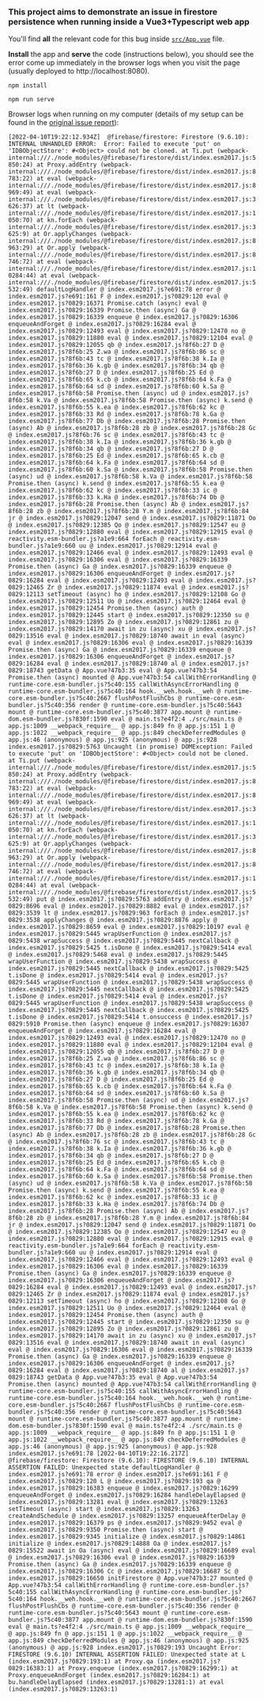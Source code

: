 ### This project aims to demonstrate an issue in firestore persistence when running inside a Vue3+Typescript web app

You'll find **all** the relevant code for this bug inside [`src/App.vue`](https://github.com/Shanzid01/firestore-db-persistence-error/blob/main/src/App.vue) file.

**Install** the app and **serve** the code (instructions below), you should see the error come up immediately in the browser logs when you visit the page (usually deployed to http://localhost:8080).

```
npm install
```

```
npm run serve
```

Browser logs when running on my computer (details of my setup can be found in the [original issue report](https://github.com/firebase/firebase-js-sdk/issues/6087)):

``
[2022-04-10T19:22:12.934Z]  @firebase/firestore: Firestore (9.6.10): INTERNAL UNHANDLED ERROR:  Error: Failed to execute 'put' on 'IDBObjectStore': #<Object> could not be cloned.
    at Ti.put (webpack-internal:///./node_modules/@firebase/firestore/dist/index.esm2017.js:5850:24)
    at Proxy.addEntry (webpack-internal:///./node_modules/@firebase/firestore/dist/index.esm2017.js:8783:22)
    at eval (webpack-internal:///./node_modules/@firebase/firestore/dist/index.esm2017.js:8969:49)
    at eval (webpack-internal:///./node_modules/@firebase/firestore/dist/index.esm2017.js:3626:37)
    at lt (webpack-internal:///./node_modules/@firebase/firestore/dist/index.esm2017.js:1050:70)
    at kn.forEach (webpack-internal:///./node_modules/@firebase/firestore/dist/index.esm2017.js:3625:9)
    at Or.applyChanges (webpack-internal:///./node_modules/@firebase/firestore/dist/index.esm2017.js:8963:29)
    at Or.apply (webpack-internal:///./node_modules/@firebase/firestore/dist/index.esm2017.js:8746:72)
    at eval (webpack-internal:///./node_modules/@firebase/firestore/dist/index.esm2017.js:10284:44)
    at eval (webpack-internal:///./node_modules/@firebase/firestore/dist/index.esm2017.js:5532:49)
defaultLogHandler @ index.esm2017.js?e691:78
error @ index.esm2017.js?e691:161
F @ index.esm2017.js?0829:120
eval @ index.esm2017.js?0829:16371
Promise.catch (async)
eval @ index.esm2017.js?0829:16339
Promise.then (async)
Ga @ index.esm2017.js?0829:16339
enqueue @ index.esm2017.js?0829:16306
enqueueAndForget @ index.esm2017.js?0829:16284
eval @ index.esm2017.js?0829:12493
eval @ index.esm2017.js?0829:12470
no @ index.esm2017.js?0829:11880
eval @ index.esm2017.js?0829:12104
eval @ index.esm2017.js?0829:12055
qb @ index.esm2017.js?8f6b:27
D @ index.esm2017.js?8f6b:25
Z.wa @ index.esm2017.js?8f6b:86
sc @ index.esm2017.js?8f6b:43
tc @ index.esm2017.js?8f6b:38
k.Ia @ index.esm2017.js?8f6b:36
k.gb @ index.esm2017.js?8f6b:34
qb @ index.esm2017.js?8f6b:27
D @ index.esm2017.js?8f6b:25
Ed @ index.esm2017.js?8f6b:65
k.cb @ index.esm2017.js?8f6b:64
k.Fa @ index.esm2017.js?8f6b:64
sd @ index.esm2017.js?8f6b:60
k.Sa @ index.esm2017.js?8f6b:58
Promise.then (async)
ud @ index.esm2017.js?8f6b:58
k.Va @ index.esm2017.js?8f6b:58
Promise.then (async)
k.send @ index.esm2017.js?8f6b:55
k.ea @ index.esm2017.js?8f6b:62
kc @ index.esm2017.js?8f6b:33
Rd @ index.esm2017.js?8f6b:78
k.Ga @ index.esm2017.js?8f6b:77
Db @ index.esm2017.js?8f6b:28
Promise.then (async)
Ab @ index.esm2017.js?8f6b:28
zb @ index.esm2017.js?8f6b:28
Gc @ index.esm2017.js?8f6b:76
sc @ index.esm2017.js?8f6b:43
tc @ index.esm2017.js?8f6b:38
k.Ia @ index.esm2017.js?8f6b:36
k.gb @ index.esm2017.js?8f6b:34
qb @ index.esm2017.js?8f6b:27
D @ index.esm2017.js?8f6b:25
Ed @ index.esm2017.js?8f6b:65
k.cb @ index.esm2017.js?8f6b:64
k.Fa @ index.esm2017.js?8f6b:64
sd @ index.esm2017.js?8f6b:60
k.Sa @ index.esm2017.js?8f6b:58
Promise.then (async)
ud @ index.esm2017.js?8f6b:58
k.Va @ index.esm2017.js?8f6b:58
Promise.then (async)
k.send @ index.esm2017.js?8f6b:55
k.ea @ index.esm2017.js?8f6b:62
kc @ index.esm2017.js?8f6b:33
ic @ index.esm2017.js?8f6b:33
k.Ha @ index.esm2017.js?8f6b:74
Db @ index.esm2017.js?8f6b:28
Promise.then (async)
Ab @ index.esm2017.js?8f6b:28
zb @ index.esm2017.js?8f6b:28
Y.m @ index.esm2017.js?8f6b:84
jr @ index.esm2017.js?0829:12047
send @ index.esm2017.js?0829:11871
Oo @ index.esm2017.js?0829:12385
Qo @ index.esm2017.js?0829:12547
eu @ index.esm2017.js?0829:12880
eval @ index.esm2017.js?0829:12915
eval @ reactivity.esm-bundler.js?a1e9:664
forEach @ reactivity.esm-bundler.js?a1e9:660
uu @ index.esm2017.js?0829:12914
eval @ index.esm2017.js?0829:12466
eval @ index.esm2017.js?0829:12493
eval @ index.esm2017.js?0829:16306
eval @ index.esm2017.js?0829:16339
Promise.then (async)
Ga @ index.esm2017.js?0829:16339
enqueue @ index.esm2017.js?0829:16306
enqueueAndForget @ index.esm2017.js?0829:16284
eval @ index.esm2017.js?0829:12493
eval @ index.esm2017.js?0829:12465
Zr @ index.esm2017.js?0829:11874
eval @ index.esm2017.js?0829:12113
setTimeout (async)
ho @ index.esm2017.js?0829:12108
Go @ index.esm2017.js?0829:12511
Uo @ index.esm2017.js?0829:12464
eval @ index.esm2017.js?0829:12454
Promise.then (async)
auth @ index.esm2017.js?0829:12445
start @ index.esm2017.js?0829:12350
su @ index.esm2017.js?0829:12895
Zo @ index.esm2017.js?0829:12861
zu @ index.esm2017.js?0829:14170
await in zu (async)
xu @ index.esm2017.js?0829:13516
eval @ index.esm2017.js?0829:18740
await in eval (async)
eval @ index.esm2017.js?0829:16306
eval @ index.esm2017.js?0829:16339
Promise.then (async)
Ga @ index.esm2017.js?0829:16339
enqueue @ index.esm2017.js?0829:16306
enqueueAndForget @ index.esm2017.js?0829:16284
eval @ index.esm2017.js?0829:18740
al @ index.esm2017.js?0829:18743
getData @ App.vue?47b3:35
eval @ App.vue?47b3:54
Promise.then (async)
mounted @ App.vue?47b3:54
callWithErrorHandling @ runtime-core.esm-bundler.js?5c40:155
callWithAsyncErrorHandling @ runtime-core.esm-bundler.js?5c40:164
hook.__weh.hook.__weh @ runtime-core.esm-bundler.js?5c40:2667
flushPostFlushCbs @ runtime-core.esm-bundler.js?5c40:356
render @ runtime-core.esm-bundler.js?5c40:5643
mount @ runtime-core.esm-bundler.js?5c40:3877
app.mount @ runtime-dom.esm-bundler.js?830f:1590
eval @ main.ts?e4f2:4
./src/main.ts @ app.js:1009
__webpack_require__ @ app.js:849
fn @ app.js:151
1 @ app.js:1022
__webpack_require__ @ app.js:849
checkDeferredModules @ app.js:46
(anonymous) @ app.js:925
(anonymous) @ app.js:928
index.esm2017.js?0829:5763 Uncaught (in promise) DOMException: Failed to execute 'put' on 'IDBObjectStore': #<Object> could not be cloned.
    at Ti.put (webpack-internal:///./node_modules/@firebase/firestore/dist/index.esm2017.js:5850:24)
    at Proxy.addEntry (webpack-internal:///./node_modules/@firebase/firestore/dist/index.esm2017.js:8783:22)
    at eval (webpack-internal:///./node_modules/@firebase/firestore/dist/index.esm2017.js:8969:49)
    at eval (webpack-internal:///./node_modules/@firebase/firestore/dist/index.esm2017.js:3626:37)
    at lt (webpack-internal:///./node_modules/@firebase/firestore/dist/index.esm2017.js:1050:70)
    at kn.forEach (webpack-internal:///./node_modules/@firebase/firestore/dist/index.esm2017.js:3625:9)
    at Or.applyChanges (webpack-internal:///./node_modules/@firebase/firestore/dist/index.esm2017.js:8963:29)
    at Or.apply (webpack-internal:///./node_modules/@firebase/firestore/dist/index.esm2017.js:8746:72)
    at eval (webpack-internal:///./node_modules/@firebase/firestore/dist/index.esm2017.js:10284:44)
    at eval (webpack-internal:///./node_modules/@firebase/firestore/dist/index.esm2017.js:5532:49)
put @ index.esm2017.js?0829:5763
addEntry @ index.esm2017.js?0829:8696
eval @ index.esm2017.js?0829:8882
eval @ index.esm2017.js?0829:3539
lt @ index.esm2017.js?0829:963
forEach @ index.esm2017.js?0829:3538
applyChanges @ index.esm2017.js?0829:8876
apply @ index.esm2017.js?0829:8659
eval @ index.esm2017.js?0829:10197
eval @ index.esm2017.js?0829:5445
wrapUserFunction @ index.esm2017.js?0829:5438
wrapSuccess @ index.esm2017.js?0829:5445
nextCallback @ index.esm2017.js?0829:5425
t.isDone @ index.esm2017.js?0829:5414
eval @ index.esm2017.js?0829:5468
eval @ index.esm2017.js?0829:5445
wrapUserFunction @ index.esm2017.js?0829:5438
wrapSuccess @ index.esm2017.js?0829:5445
nextCallback @ index.esm2017.js?0829:5425
t.isDone @ index.esm2017.js?0829:5414
eval @ index.esm2017.js?0829:5445
wrapUserFunction @ index.esm2017.js?0829:5438
wrapSuccess @ index.esm2017.js?0829:5445
nextCallback @ index.esm2017.js?0829:5425
t.isDone @ index.esm2017.js?0829:5414
eval @ index.esm2017.js?0829:5445
wrapUserFunction @ index.esm2017.js?0829:5438
wrapSuccess @ index.esm2017.js?0829:5445
nextCallback @ index.esm2017.js?0829:5425
t.isDone @ index.esm2017.js?0829:5414
t.onsuccess @ index.esm2017.js?0829:5910
Promise.then (async)
enqueue @ index.esm2017.js?0829:16307
enqueueAndForget @ index.esm2017.js?0829:16284
eval @ index.esm2017.js?0829:12493
eval @ index.esm2017.js?0829:12470
no @ index.esm2017.js?0829:11880
eval @ index.esm2017.js?0829:12104
eval @ index.esm2017.js?0829:12055
qb @ index.esm2017.js?8f6b:27
D @ index.esm2017.js?8f6b:25
Z.wa @ index.esm2017.js?8f6b:86
sc @ index.esm2017.js?8f6b:43
tc @ index.esm2017.js?8f6b:38
k.Ia @ index.esm2017.js?8f6b:36
k.gb @ index.esm2017.js?8f6b:34
qb @ index.esm2017.js?8f6b:27
D @ index.esm2017.js?8f6b:25
Ed @ index.esm2017.js?8f6b:65
k.cb @ index.esm2017.js?8f6b:64
k.Fa @ index.esm2017.js?8f6b:64
sd @ index.esm2017.js?8f6b:60
k.Sa @ index.esm2017.js?8f6b:58
Promise.then (async)
ud @ index.esm2017.js?8f6b:58
k.Va @ index.esm2017.js?8f6b:58
Promise.then (async)
k.send @ index.esm2017.js?8f6b:55
k.ea @ index.esm2017.js?8f6b:62
kc @ index.esm2017.js?8f6b:33
Rd @ index.esm2017.js?8f6b:78
k.Ga @ index.esm2017.js?8f6b:77
Db @ index.esm2017.js?8f6b:28
Promise.then (async)
Ab @ index.esm2017.js?8f6b:28
zb @ index.esm2017.js?8f6b:28
Gc @ index.esm2017.js?8f6b:76
sc @ index.esm2017.js?8f6b:43
tc @ index.esm2017.js?8f6b:38
k.Ia @ index.esm2017.js?8f6b:36
k.gb @ index.esm2017.js?8f6b:34
qb @ index.esm2017.js?8f6b:27
D @ index.esm2017.js?8f6b:25
Ed @ index.esm2017.js?8f6b:65
k.cb @ index.esm2017.js?8f6b:64
k.Fa @ index.esm2017.js?8f6b:64
sd @ index.esm2017.js?8f6b:60
k.Sa @ index.esm2017.js?8f6b:58
Promise.then (async)
ud @ index.esm2017.js?8f6b:58
k.Va @ index.esm2017.js?8f6b:58
Promise.then (async)
k.send @ index.esm2017.js?8f6b:55
k.ea @ index.esm2017.js?8f6b:62
kc @ index.esm2017.js?8f6b:33
ic @ index.esm2017.js?8f6b:33
k.Ha @ index.esm2017.js?8f6b:74
Db @ index.esm2017.js?8f6b:28
Promise.then (async)
Ab @ index.esm2017.js?8f6b:28
zb @ index.esm2017.js?8f6b:28
Y.m @ index.esm2017.js?8f6b:84
jr @ index.esm2017.js?0829:12047
send @ index.esm2017.js?0829:11871
Oo @ index.esm2017.js?0829:12385
Qo @ index.esm2017.js?0829:12547
eu @ index.esm2017.js?0829:12880
eval @ index.esm2017.js?0829:12915
eval @ reactivity.esm-bundler.js?a1e9:664
forEach @ reactivity.esm-bundler.js?a1e9:660
uu @ index.esm2017.js?0829:12914
eval @ index.esm2017.js?0829:12466
eval @ index.esm2017.js?0829:12493
eval @ index.esm2017.js?0829:16306
eval @ index.esm2017.js?0829:16339
Promise.then (async)
Ga @ index.esm2017.js?0829:16339
enqueue @ index.esm2017.js?0829:16306
enqueueAndForget @ index.esm2017.js?0829:16284
eval @ index.esm2017.js?0829:12493
eval @ index.esm2017.js?0829:12465
Zr @ index.esm2017.js?0829:11874
eval @ index.esm2017.js?0829:12113
setTimeout (async)
ho @ index.esm2017.js?0829:12108
Go @ index.esm2017.js?0829:12511
Uo @ index.esm2017.js?0829:12464
eval @ index.esm2017.js?0829:12454
Promise.then (async)
auth @ index.esm2017.js?0829:12445
start @ index.esm2017.js?0829:12350
su @ index.esm2017.js?0829:12895
Zo @ index.esm2017.js?0829:12861
zu @ index.esm2017.js?0829:14170
await in zu (async)
xu @ index.esm2017.js?0829:13516
eval @ index.esm2017.js?0829:18740
await in eval (async)
eval @ index.esm2017.js?0829:16306
eval @ index.esm2017.js?0829:16339
Promise.then (async)
Ga @ index.esm2017.js?0829:16339
enqueue @ index.esm2017.js?0829:16306
enqueueAndForget @ index.esm2017.js?0829:16284
eval @ index.esm2017.js?0829:18740
al @ index.esm2017.js?0829:18743
getData @ App.vue?47b3:35
eval @ App.vue?47b3:54
Promise.then (async)
mounted @ App.vue?47b3:54
callWithErrorHandling @ runtime-core.esm-bundler.js?5c40:155
callWithAsyncErrorHandling @ runtime-core.esm-bundler.js?5c40:164
hook.__weh.hook.__weh @ runtime-core.esm-bundler.js?5c40:2667
flushPostFlushCbs @ runtime-core.esm-bundler.js?5c40:356
render @ runtime-core.esm-bundler.js?5c40:5643
mount @ runtime-core.esm-bundler.js?5c40:3877
app.mount @ runtime-dom.esm-bundler.js?830f:1590
eval @ main.ts?e4f2:4
./src/main.ts @ app.js:1009
__webpack_require__ @ app.js:849
fn @ app.js:151
1 @ app.js:1022
__webpack_require__ @ app.js:849
checkDeferredModules @ app.js:46
(anonymous) @ app.js:925
(anonymous) @ app.js:928
index.esm2017.js?e691:78 [2022-04-10T19:22:16.217Z]  @firebase/firestore: Firestore (9.6.10): FIRESTORE (9.6.10) INTERNAL ASSERTION FAILED: Unexpected state
defaultLogHandler @ index.esm2017.js?e691:78
error @ index.esm2017.js?e691:161
F @ index.esm2017.js?0829:120
L @ index.esm2017.js?0829:193
qa @ index.esm2017.js?0829:16383
enqueue @ index.esm2017.js?0829:16299
enqueueAndForget @ index.esm2017.js?0829:16284
handleDelayElapsed @ index.esm2017.js?0829:13281
eval @ index.esm2017.js?0829:13263
setTimeout (async)
start @ index.esm2017.js?0829:13263
createAndSchedule @ index.esm2017.js?0829:13257
enqueueAfterDelay @ index.esm2017.js?0829:16379
ps @ index.esm2017.js?0829:9452
eval @ index.esm2017.js?0829:9350
Promise.then (async)
start @ index.esm2017.js?0829:9345
initialize @ index.esm2017.js?0829:14861
initialize @ index.esm2017.js?0829:14888
Oa @ index.esm2017.js?0829:15522
await in Oa (async)
eval @ index.esm2017.js?0829:16689
eval @ index.esm2017.js?0829:16306
eval @ index.esm2017.js?0829:16339
Promise.then (async)
Ga @ index.esm2017.js?0829:16339
enqueue @ index.esm2017.js?0829:16306
Cc @ index.esm2017.js?0829:16687
Sc @ index.esm2017.js?0829:16650
initFirestore @ App.vue?47b3:27
mounted @ App.vue?47b3:54
callWithErrorHandling @ runtime-core.esm-bundler.js?5c40:155
callWithAsyncErrorHandling @ runtime-core.esm-bundler.js?5c40:164
hook.__weh.hook.__weh @ runtime-core.esm-bundler.js?5c40:2667
flushPostFlushCbs @ runtime-core.esm-bundler.js?5c40:356
render @ runtime-core.esm-bundler.js?5c40:5643
mount @ runtime-core.esm-bundler.js?5c40:3877
app.mount @ runtime-dom.esm-bundler.js?830f:1590
eval @ main.ts?e4f2:4
./src/main.ts @ app.js:1009
__webpack_require__ @ app.js:849
fn @ app.js:151
1 @ app.js:1022
__webpack_require__ @ app.js:849
checkDeferredModules @ app.js:46
(anonymous) @ app.js:925
(anonymous) @ app.js:928
index.esm2017.js?0829:193 Uncaught Error: FIRESTORE (9.6.10) INTERNAL ASSERTION FAILED: Unexpected state
    at L (index.esm2017.js?0829:193:1)
    at Proxy.qa (index.esm2017.js?0829:16383:1)
    at Proxy.enqueue (index.esm2017.js?0829:16299:1)
    at Proxy.enqueueAndForget (index.esm2017.js?0829:16284:1)
    at bu.handleDelayElapsed (index.esm2017.js?0829:13281:1)
    at eval (index.esm2017.js?0829:13263:1)
``
